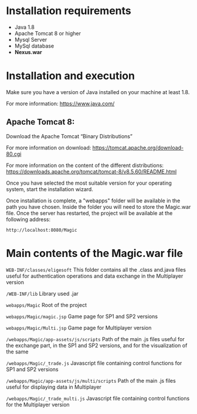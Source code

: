 # Installation requirements

- Java 1.8
- Apache Tomcat 8 or higher
- Mysql Server
- MySql database
- **Nexus.war**

# Installation and execution

Make sure you have a version of Java installed on your machine
at least 1.8.

For more information:
https://www.java.com/

## Apache Tomcat 8:
Download the Apache Tomcat “Binary Distributions”

For more information on download:
https://tomcat.apache.org/download-80.cgi

For more information on the content of the different distributions:
https://downloads.apache.org/tomcat/tomcat-8/v8.5.60/README.html

Once you have selected the most suitable version for your operating system, start the installation wizard.

Once installation is complete, a "webapps" folder will be available in the path you have chosen.
Inside the folder you will need to store the Magic.war file.
Once the server has restarted, the project will be available at the following address:

`http://localhost:8080/Magic`

# Main contents of the Magic.war file

`WEB-INF/classes/eligesoft`
This folder contains all the .class and.java files useful for authentication operations and data exchange in the Multiplayer version

`/WEB-INF/lib`
Library used .jar

`webapps/Magic`
Root of the project

`webapps/Magic/magic.jsp`
Game page for SP1 and SP2 versions

`webapps/Magic/Multi.jsp`
Game page for Multiplayer version

`/webapps/Magic/app-assets/js/scripts`
Path of the main .js files useful for the exchange part, in the SP1 and SP2 versions, and for the visualization of the same

`/webapps/Magic/_trade.js`
Javascript file containing control functions for SP1 and SP2 versions

`/webapps/Magic/app-assets/js/multi/scripts`
Path of the main .js files useful for displaying data in Multiplayer

`/webapps/Magic/_trade_multi.js`
Javascript file containing control functions for the Multiplayer version
